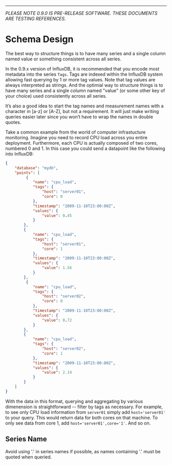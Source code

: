 ---
_PLEASE NOTE 0.9.0 IS PRE-RELEASE SOFTWARE. THESE DOCUMENTS ARE TESTING REFERENCES_.

# Schema Design

The best way to structure things is to have many series and a single column named value or something consistent across all series.

In the 0.9.x version of InfluxDB, it is recommended that you encode most metadata into the series `Tags`. Tags are indexed within the InfluxDB system allowing fast querying by 1 or more tag values. Note that tag values are always interpreted as strings. And the optimial way to structure things is to have many series and a single column named "value" (or some other key of your choice) used consistently across all series.

It’s also a good idea to start the tag names and measurement names with a character in [a-z] or [A-Z], but not a requirement. It will just make writing queries easier later since you won’t have to wrap the names in double quotes.

Take a common example from the world of computer infrastucture monitoring. Imagine you need to record CPU load across you entire deployment. Furthermore, each CPU is actually composed of two cores, numbered 0 and 1. In this case you could send a datapoint like the following into InfluxDB:

```json
{
    "database": "mydb",
    "points": [
         {
            "name": "cpu_load",
            "tags": {
                "host": "server01",
                "core": 0
            },
            "timestamp": "2009-11-10T23:00:00Z",
            "values": {
                "value": 0.45
            }
        },
        {
            "name": "cpu_load",
            "tags": {
                "host": "server01",
                "core": 1
            },
            "timestamp": "2009-11-10T23:00:00Z",
            "values": {
                "value": 1.56
            }
        },
         {
            "name": "cpu_load",
            "tags": {
                "host": "server02",
                "core": 0
            },
            "timestamp": "2009-11-10T23:00:00Z",
            "values": {
                "value": 0.72
            }
        },
        {
            "name": "cpu_load",
            "tags": {
                "host": "server02",
                "core": 1
            },
            "timestamp": "2009-11-10T23:00:00Z",
            "values": {
                "value": 2.14
            }
        }
    ]
}
```
With the data in this format, querying and aggregating by various dimenension is straightforward -- filter by tags as necessary. For example, to see only CPU load information from `server01` simply add `host='server01'` to your query. This would return data for both cores on that machine. To only see data from core 1, add `host='server01',core='1'`. And so on.

## Series Name
Avoid using '.' in series names if possible, as names containing '.' must be quoted when queried.

